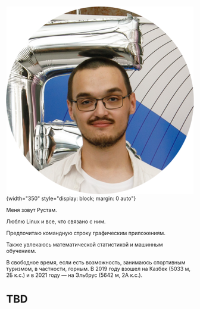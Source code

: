 
![Image](./assets/3O0A5142-photoaidcom-cropped.jpg){width="350" style="display: block; margin: 0 auto"}

Меня зовут Рустам.

Люблю Linux и все, что связано с ним. 

Предпочитаю командную строку графическим
приложениям. 

Также увлекаюсь математической статистикой и машинным обучением. 

В свободное время, если есть возможность, занимаюсь спортивным туризмом, в
частности, горным. В 2019 году взошел на Казбек (5033 м, 2Б к.с.) и в 2021 году
— на Эльбрус (5642 м, 2А к.с.).

# TBD

